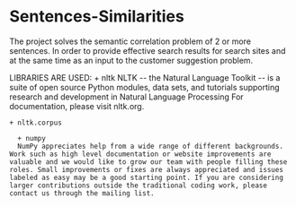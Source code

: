 # Sentences-Similarities


The project solves the semantic correlation problem of 2 or more sentences. In order to provide effective search results for search sites and at the same time as an input to the customer suggestion problem.


LIBRARIES ARE USED:
      + nltk
      NLTK -- the Natural Language Toolkit -- is a suite of open source Python modules, data sets, and tutorials supporting research and development in Natural Language Processing
      For documentation, please visit nltk.org.
      
  	+ nltk.corpus
    
      + numpy
      NumPy appreciates help from a wide range of different backgrounds. Work such as high level documentation or website improvements are valuable and we would like to grow our team with people filling these roles. Small improvements or fixes are always appreciated and issues labeled as easy may be a good starting point. If you are considering larger contributions outside the traditional coding work, please contact us through the mailing list.

